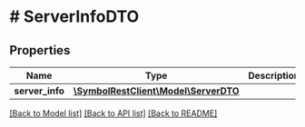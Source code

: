 # # ServerInfoDTO

## Properties

Name | Type | Description | Notes
------------ | ------------- | ------------- | -------------
**server_info** | [**\SymbolRestClient\Model\ServerDTO**](ServerDTO.md) |  |

[[Back to Model list]](../../README.md#models) [[Back to API list]](../../README.md#endpoints) [[Back to README]](../../README.md)
